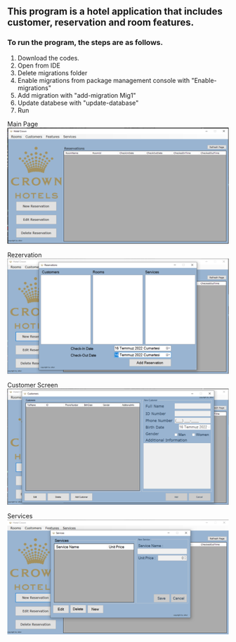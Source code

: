 ## This program is a hotel application that includes customer, reservation and room features.

### To run the program, the steps are as follows.
1. Download the codes.
2. Open from IDE
3. Delete migrations folder
4. Enable migrations from package management console with "Enable-migrations"
5. Add migration with "add-migration Mig1"
6. Update databese with "update-database"
7. Run

Main Page
![Main Page](https://github.com/dincerulker/HotelCrown/blob/master/HotelCrown/ReadmeImg/main.PNG)

Rezervation
![Rezervation](https://github.com/dincerulker/HotelCrown/blob/master/HotelCrown/ReadmeImg/rezervation.PNG)

Customer Screen
![Customer](https://github.com/dincerulker/HotelCrown/blob/master/HotelCrown/ReadmeImg/customer.PNG)

Services
![Services](https://github.com/dincerulker/HotelCrown/blob/master/HotelCrown/ReadmeImg/services.PNG)

